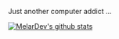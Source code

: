 Just another computer addict ...

[![MelarDev's github stats](https://github-readme-stats.vercel.app/api?username=melardev)](https://github.com/melardev/github-readme-stats)

